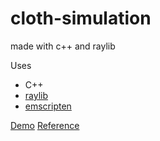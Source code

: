 # cloth-simulation
made with c++ and raylib

Uses
* C++
* [raylib](https://www.raylib.com/)
* [emscripten](https://emscripten.org/)

[Demo](https://jade-hummingbird-987a5e.netlify.app/)
[Reference](https://gamedevelopment.tutsplus.com/tutorials/simulate-tearable-cloth-and-ragdolls-with-simple-verlet-integration--gamedev-519)
